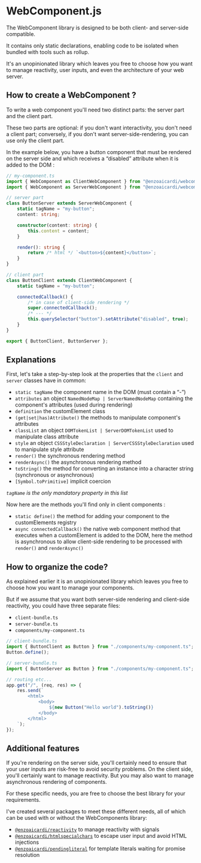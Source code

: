 # WebComponent.js

The WebComponent library is designed to be both client- and server-side compatible.

It contains only static declarations, enabling code to be isolated when bundled with tools such as rollup.

It's an unopinionated library which leaves you free to choose how you want to manage reactivity, user inputs, and even the architecture of your web server.

## How to create a WebComponent ?

To write a web component you'll need two distinct parts: the server part and the client part.

These two parts are optional: if you don't want interactivity, you don't need a client part; conversely, if you don't want server-side-rendering, you can use only the client part.

In the example below, you have a button component that must be rendered on the server side and which receives a “disabled” attribute when it is added to the DOM :

```ts
// my-component.ts
import { WebComponent as ClientWebComponent } from "@enzoaicardi/webcomponent/client";
import { WebComponent as ServerWebComponent } from "@enzoaicardi/webcomponent/server";

// server part
class ButtonServer extends ServerWebComponent {
    static tagName = "my-button";
    content: string;

    constructor(content: string) {
        this.content = content;
    }

    render(): string {
        return /* html */ `<button>${content}</button>`;
    }
}

// client part
class ButtonClient extends ClientWebComponent {
    static tagName = "my-button";

    connectedCallback() {
        /* in case of client-side rendering */
        super.connectedCallback();
        /* --- */
        this.querySelector("button").setAttribute("disabled", true);
    }
}

export { ButtonClient, ButtonServer };
```

## Explanations

First, let's take a step-by-step look at the properties that the `client` and `server` classes have in common:

-   `static tagName` the component name in the DOM (must contain a “-”)
-   `attributes` an object `NamedNodeMap | ServerNamedNodeMap` containing the component's attributes (used during rendering)
-   `definition` the customElement class
-   `(get|set|has)Attribute()` the methods to manipulate component's attributes
-   `classList` an object `DOMTokenList | ServerDOMTokenList` used to manipulate class attribute
-   `style` an object `CSSStyleDeclaration | ServerCSSStyleDeclaration` used to manipulate style attribute
-   `render()` the synchronous rendering method
-   `renderAsync()` the asynchronous rendering method
-   `toString()` the method for converting an instance into a character string (synchronous or asynchronous)
-   `[Symbol.toPrimitive]` implicit coercion

_`tagName` is the only mandatory property in this list_

Now here are the methods you'll find only in client components :

-   `static define()` the method for adding your component to the customElements registry
-   `async connectedCallback()` the native web component method that executes when a customElement is added to the DOM, here the method is asynchronous to allow client-side rendering to be processed with `render()` and `renderAsync()`

## How to organize the code?

As explained earlier it is an unopinionated library which leaves you free to choose how you want to manage your components.

But if we assume that you want both server-side rendering and client-side reactivity, you could have three separate files:

-   `client-bundle.ts`
-   `server-bundle.ts`
-   `components/my-component.ts`

```ts
// client-bundle.ts
import { ButtonClient as Button } from "./components/my-component.ts";
Button.define();
```

```ts
// server-bundle.ts
import { ButtonServer as Button } from "./components/my-component.ts";

// routing etc...
app.get("/", (req, res) => {
    res.send(`
        <html>
            <body>
                ${new Button("Hello world").toString()}
            </body>
        </html>
    `);
});
```

## Additional features

If you're rendering on the server side, you'll certainly need to ensure that your user inputs are risk-free to avoid security problems. On the client side, you'll certainly want to manage reactivity. But you may also want to manage asynchronous rendering of components.

For these specific needs, you are free to choose the best library for your requirements.

I've created several packages to meet these different needs, all of which can be used with or without the WebComponents library:

-   [`@enzoaicardi/reactivity`](https://github.com/enzoaicardi/reactivity) to manage reactivity with signals
-   [`@enzoaicardi/htmlspecialchars`](https://github.com/enzoaicardi/htmlspecialchars) to escape user input and avoid HTML injections
-   [`@enzoaicardi/pendingliteral`](https://github.com/enzoaicardi/pendingliteral) for template literals waiting for promise resolution
